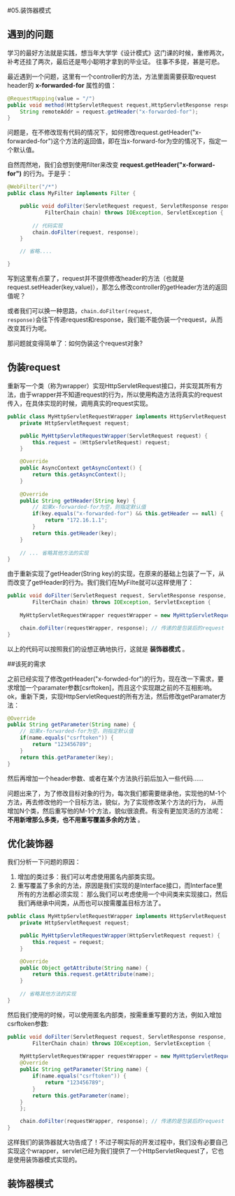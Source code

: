 #05.装饰器模式

## 遇到的问题

  学习的最好方法就是实践，想当年大学学《设计模式》这门课的时候，重修两次，补考还挂了两次，最后还是甩小聪明才拿到的毕业证。
往事不多提，甚是可悲。

  最近遇到一个问题，这里有一个controller的方法，方法里面需要获取request header的 __x-forwarded-for__ 属性的值：
  
```java
@RequestMapping(value = "/")
public void method(HttpServletRequest request,HttpServletResponse response) {
    String remoteAddr = request.getHeader("x-forwarded-for");
}
```

  问题是，在不修改现有代码的情况下，如何修改request.getHeader("x-forwarded-for")这个方法的返回值，即在当x-forward-for为空的情况下，指定一个默认值。
  
  自然而然地，我们会想到使用filter来改变 __request.getHeader("x-forward-for")__ 的行为。于是乎：
  
```java
@WebFilter("/*")
public class MyFilter implements Filter {

    public void doFilter(ServletRequest request, ServletResponse response,
            FilterChain chain) throws IOException, ServletException {
		
        // 代码实现
        chain.doFilter(request, response);
    }

    // 省略....

}
```

  写到这里有点蒙了，request并不提供修改header的方法（也就是request.setHeader(key,value)），那怎么修改controller的getHeader方法的返回值呢？
  
  或者我们可以换一种思路，<code>chain.doFilter(request, response)</code>会往下传递request和response，我们能不能伪装一个request，从而改变其行为呢。
  
  那问题就变得简单了：如何伪装这个request对象?


##  伪装request
  
  重新写一个类（称为wrapper）实现HttpServletRequest接口，并实现其所有方法，由于wrapper并不知道request的行为，所以使用构造方法将真实的request传入，在具体实现的时候，调用真实的request实现。

```java
public class MyHttpServletRequestWrapper implements HttpServletRequest {
    private HttpServletRequest request;

    public MyHttpServletRequestWrapper(ServletRequest request) {
        this.request = (HttpServletRequest) request;
    }

    @Override
    public AsyncContext getAsyncContext() {
        return this.getAsyncContext();
    }
    
    @Override
    public String getHeader(String key) {
    	// 如果x-forwarded-for为空，则指定默认值
    	if(key.equals("x-forwarded-for") && this.getHeader == null) {
    	    return "172.16.1.1";
    	}
        return this.getHeader(key);
    }
    
    // ... 省略其他方法的实现
}
```

  由于重新实现了getHeader(String key)的实现，在原来的基础上包装了一下，从而改变了getHeader的行为。我们我们在MyFilte就可以这样使用了：
  
```java
public void doFilter(ServletRequest request, ServletResponse response,
        FilterChain chain) throws IOException, ServletException {
		
    MyHttpServletRequestWrapper requestWrapper = new MyHttpServletRequestWrapper(request); // 装饰request

    chain.doFilter(requestWrapper, response); // 传递的是包装后的request
}
```

 以上的代码可以按照我们的设想正确地执行，这就是 __装饰器模式__ 。


##该死的需求

 之前已经实现了修改getHeader("x-forwded-for")的行为，现在改一下需求，要求增加一个paramater参数[csrftoken]，而且这个实现跟之前的不互相影响。
ok，重新下类，实现HttpServletRequest的所有方法，然后修改getParamater方法：

```java
@Override
public String getParameter(String name) {
    // 如果x-forwarded-for为空，则指定默认值
    if(name.equals("csrftoken")) {
        return "123456789";
    }
    return this.getParameter(key);
}
```

 然后再增加一个header参数、或者在某个方法执行前后加入一些代码......
 
 问题出来了，为了修改目标对象的行为，每次我们都需要继承他，实现他的M-1个方法，再去修改他的一个目标方法，貌似，为了实现修改某个方法的行为，
从而增加N个类，然后重写他的M-1个方法，貌似很浪费。有没有更加灵活的方法呢： __不用新增那么多类，也不用重写覆盖多余的方法__ 。

## 优化装饰器

 我们分析一下问题的原因：
 
 1. 增加的类过多：我们可以考虑使用匿名内部类实现。
 2. 重写覆盖了多余的方法，原因是我们实现的是Interface接口，而Interface里所有的方法都必须实现：
 那么我们可以考虑使用一个中间类来实现接口，然后我们再继承中间类，从而也可以按需覆盖目标方法了。

```java
public class MyHttpServletRequestWrapper implements HttpServletRequest {
    private HttpServletRequest request;

    public MyHttpServletRequestWrapper(HttpServletRequest request) {
        this.request = request;
    }

    @Override
    public Object getAttribute(String name) {
        return this.request.getAttribute(name);
    }
    
    // 省略其他方法的实现
}
```

 然后我们使用的时候，可以使用匿名内部类，按需重重写要的方法，例如入增加csrftoken参数:

```java
public void doFilter(ServletRequest request, ServletResponse response,
        FilterChain chain) throws IOException, ServletException {
		
    MyHttpServletRequestWrapper requestWrapper = new MyHttpServletRequestWrapper(request){
	@Override
	public String getParameter(String name) {
	    if(name.equals("csrftoken")) {
	        return "123456789";
	    }
	    return this.getParameter(name);
	}
    };

    chain.doFilter(requestWrapper, response); // 传递的是包装后的request
}
```
 
 这样我们的装饰器就大功告成了！不过子啊实际的开发过程中，我们没有必要自己实现这个wrapper，servlet已经为我们提供了一个HttpServletRequest了，它也是使用装饰器模式实现的。
 
## 装饰器模式


